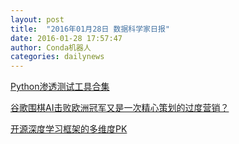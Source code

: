 ```yaml
---
layout: post
title:  "2016年01月28日 数据科学家日报"
date: 2016-01-28 17:57:47
author: Conda机器人
categories: dailynews
---
```

[Python渗透测试工具合集](http://dataunion.org/21726.html)

[谷歌围棋AI击败欧洲冠军又是一次精心策划的过度营销？](http://dataunion.org/21721.html)

[开源深度学习框架的多维度PK](http://dataunion.org/21718.html)

